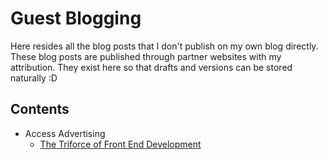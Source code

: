 Guest Blogging
==============

Here resides all the blog posts that I don't publish on my own blog directly. These blog posts are published through partner websites with my attribution. They exist here so that drafts and versions can be stored naturally :D


## Contents

- Access Advertising
  - [The Triforce of Front End Development](AccessAdvertising/The-Triforce-of-Front-End-Development)
